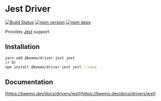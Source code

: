 # Jest Driver

[![Build Status](https://github.com/beemojs/beemo/workflows/Build/badge.svg)](https://github.com/beemojs/beemo/actions?query=branch%3Amaster)
[![npm version](https://badge.fury.io/js/%40beemo%2Fdriver-jest.svg)](https://www.npmjs.com/package/@beemo/driver-jest)
[![npm deps](https://david-dm.org/beemojs/beemo.svg?path=packages/driver-jest)](https://www.npmjs.com/package/@beemo/driver-jest)

Provides [Jest](https://github.com/facebook/jest) support.

## Installation

```bash
yarn add @beemo/driver-jest jest
// Or
npm install @beemo/driver-jest jest --save
```

## Documentation

[https://beemo.dev/docs/drivers/jest](https://beemo.dev/docs/drivers/jest)
